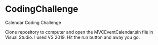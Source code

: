 # CodingChallenge
Calendar Coding Challenge


Clone repository to computer and open the MVCEventCalendar.sln file in Visual Studio.  I used VS 2019. Hit the run button and away you go.
